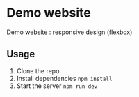 # Demo website
Demo website : responsive design (flexbox)



## Usage

1. Clone the repo
2. Install dependencies `npm install`
3. Start the server `npm run dev`


